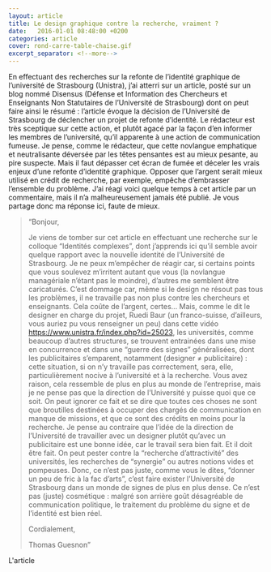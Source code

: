 ```yaml
---
layout: article
title: Le design graphique contre la recherche, vraiment ?
date:   2016-01-01 08:48:00 +0200
categories: article
cover: rond-carre-table-chaise.gif
excerpt_separator: <!--more-->
---
```

En effectuant des recherches sur la refonte de l’identité graphique de l’université de Strasbourg (Unistra), j’ai atterri sur un article, posté<!--more--> sur un blog nommé Disensus (Défense et Information des Chercheurs et Enseignants Non Statutaires de l’Université de Strasbourg) dont on peut faire ainsi le résumé : l’article évoque la décision de l’Université de Strasbourg de déclencher un projet de refonte d’identité. Le rédacteur est très sceptique sur cette action, et plutôt agacé par la façon d’en informer les membres de l’université, qu’il apparente à une action de communication fumeuse. Je pense, comme le rédacteur, que cette novlangue emphatique et neutralisante déversée par les têtes pensantes est au mieux pesante, au pire suspecte. Mais il faut dépasser cet écran de fumée et déceler les vrais enjeux d’une refonte d’identité graphique. Opposer que l’argent serait mieux utilisé en crédit de recherche, par exemple, empêche d’embrasser l’ensemble du problème. J’ai réagi voici quelque temps à cet article par un commentaire, mais il n’a malheureusement jamais été publié. Je vous partage donc ma réponse ici, faute de mieux.

> “Bonjour,
>
>  Je viens de tomber sur cet article en effectuant une recherche sur le colloque “Identités complexes”, dont j’apprends ici qu’il semble avoir quelque rapport avec la nouvelle identité de l’Université de Strasbourg. Je ne peux m’empêcher de réagir car, si certains points que vous soulevez m’irritent autant que vous (la novlangue managériale n’étant pas le moindre), d’autres me semblent être caricaturés. C’est dommage car, même si le design ne résout pas tous les problèmes, il ne travaille pas non plus contre les chercheurs et enseignants. Cela coûte de l’argent, certes… Mais, comme le dit le designer en charge du projet, Ruedi Baur (un franco-suisse, d’ailleurs, vous auriez pu vous renseigner un peu) dans cette vidéo https://www.unistra.fr/index.php?id=25023, les universités, comme beaucoup d’autres structures, se trouvent entrainées dans une mise en concurrence et dans une “guerre des signes” généralisées, dont les publicitaires s’emparent, notamment (designer ≠ publicitaire) : cette situation, si on n’y travaille pas correctement, sera, elle, particulièrement nocive à l’université et à la recherche. Vous avez raison, cela ressemble de plus en plus au monde de l’entreprise, mais je ne pense pas que la direction de l’Université y puisse quoi que ce soit. On peut ignorer ce fait et se dire que toutes ces choses ne sont que broutilles destinées à occuper des chargés de communication en manque de missions, et que ce sont des crédits en moins pour la recherche. Je pense au contraire que l’idée de la direction de l’Université de travailler avec un designer plutôt qu’avec un publicitaire est une bonne idée, car le travail sera bien fait. Et il doit être fait. On peut pester contre la “recherche d’attractivité” des universités, les recherches de “synergie” ou autres notions vides et pompeuses. Donc, ce n’est pas juste, comme vous le dites, “donner un peu de fric à la fac d’arts”, c’est faire exister l’Université de Strasbourg dans un monde de signes de plus en plus dense. Ce n’est pas (juste) cosmétique : malgré son arrière goût désagréable de communication politique, le traitement du problème du signe et de l’identité est bien réel.
>
> Cordialement,
>
> Thomas Guesnon”

L'article
